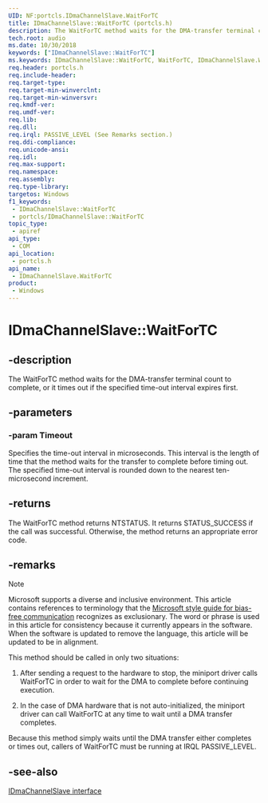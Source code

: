 ```yaml
---
UID: NF:portcls.IDmaChannelSlave.WaitForTC
title: IDmaChannelSlave::WaitForTC (portcls.h)
description: The WaitForTC method waits for the DMA-transfer terminal count to complete, or it times out if the time-out interval expires.
tech.root: audio
ms.date: 10/30/2018
keywords: ["IDmaChannelSlave::WaitForTC"]
ms.keywords: IDmaChannelSlave::WaitForTC, WaitForTC, IDmaChannelSlave.WaitForTC, IDmaChannelSlave::WaitForTC, IDmaChannelSlave.WaitForTC
req.header: portcls.h
req.include-header: 
req.target-type: 
req.target-min-winverclnt: 
req.target-min-winversvr: 
req.kmdf-ver: 
req.umdf-ver: 
req.lib: 
req.dll: 
req.irql: PASSIVE_LEVEL (See Remarks section.)
req.ddi-compliance: 
req.unicode-ansi: 
req.idl: 
req.max-support: 
req.namespace: 
req.assembly: 
req.type-library: 
targetos: Windows
f1_keywords:
 - IDmaChannelSlave::WaitForTC
 - portcls/IDmaChannelSlave::WaitForTC
topic_type:
 - apiref
api_type:
 - COM
api_location:
 - portcls.h
api_name:
 - IDmaChannelSlave.WaitForTC
product:
 - Windows
---
```


# IDmaChannelSlave::WaitForTC


## -description

The WaitForTC method waits for the DMA-transfer terminal count to complete, or it times out if the specified time-out interval expires first.

## -parameters

### -param Timeout

Specifies the time-out interval in microseconds. This interval is the length of time that the method waits for the transfer to complete before timing out. The specified time-out interval is rounded down to the nearest ten-microsecond increment.

## -returns

The WaitForTC method returns NTSTATUS. It returns STATUS_SUCCESS if the call was successful. Otherwise, the method returns an appropriate error code.

## -remarks

> [!NOTE]
> Microsoft supports a diverse and inclusive environment. This article contains references to terminology that the [Microsoft style guide for bias-free communication](/style-guide/bias-free-communication) recognizes as exclusionary. The word or phrase is used in this article for consistency because it currently appears in the software. When the software is updated to remove the language, this article will be updated to be in alignment.

This method should be called in only two situations:

1. After sending a request to the hardware to stop, the miniport driver calls WaitForTC in order to wait for the DMA to complete before continuing execution.

2. In the case of DMA hardware that is not auto-initialized, the miniport driver can call WaitForTC at any time to wait until a DMA transfer completes.

Because this method simply waits until the DMA transfer either completes or times out, callers of WaitForTC must be running at IRQL PASSIVE_LEVEL.

## -see-also

[IDmaChannelSlave interface](nn-portcls-idmachannelslave.md)
